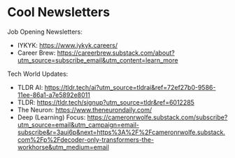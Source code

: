 # Cool Newsletters

Job Opening Newsletters:
- IYKYK: https://www.iykyk.careers/
- Career Brew: https://careerbrew.substack.com/about?utm_source=subscribe_email&utm_content=learn_more

Tech World Updates:
- TLDR AI: https://tldr.tech/ai?utm_source=tldrai&ref=72ef27b0-9586-11ee-86a1-a7e5892e8011
- TLDR: https://tldr.tech/signup?utm_source=tldr&ref=6012285
- The Neuron: https://www.theneurondaily.com/
- Deep (Learning) Focus: https://cameronrwolfe.substack.com/subscribe?utm_source=email&utm_campaign=email-subscribe&r=3aui6p&next=https%3A%2F%2Fcameronrwolfe.substack.com%2Fp%2Fdecoder-only-transformers-the-workhorse&utm_medium=email
